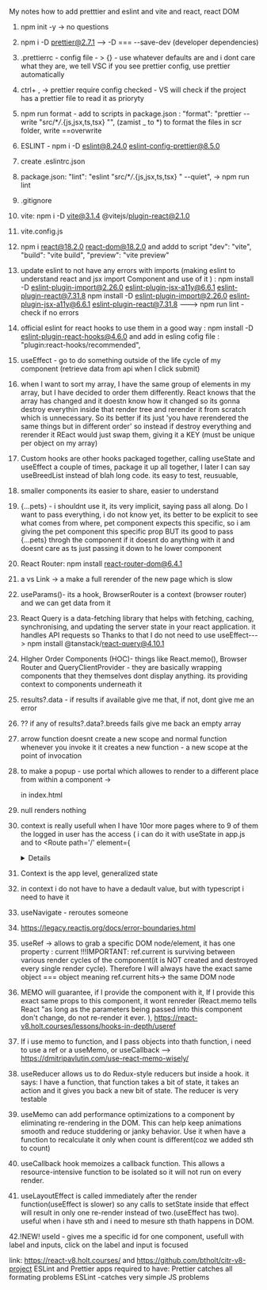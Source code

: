 My notes how to add pretttier and eslint and vite and react, react DOM

1.  npm init -y -> no questions
2.  npm i -D prettier@2.7.1 --> -D === --save-dev (developer dependencies)
3.  .prettierrc - config file - > {} - use whatever defaults are and i dont care what they are, we tell VSC if you see prettier config, use prettier automatically
4.  ctrl+ , -> prettier require config checked - VS will check if the project has a prettier file to read it as prioryty
5.  npm run format - add to scripts in package.json : "format": "prettier --write \"src/\*_/_.{js,jsx,ts,tsx} \"", (zamist \_ to \*) to format the files in scr folder, write ==overwrite
6.  ESLINT - npm i -D eslint@8.24.0 eslint-config-prettier@8.5.0
7.  create .eslintrc.json
8.  package.json: "lint": "eslint \"src/\*_/_.{js,jsx,ts,tsx} \" --quiet", -> npm run lint
9.  .gitignore
10. vite: npm i -D vite@3.1.4 @vitejs/plugin-react@2.1.0
11. vite.config.js
12. npm i react@18.2.0 react-dom@18.2.0 and addd to script "dev": "vite",
    "build": "vite build",
    "preview": "vite preview"
13. update eslint to not have any errors with imports (making eslint to understand react and jsx import Component and use of it <Component/>) : npm install -D eslint-plugin-import@2.26.0 eslint-plugin-jsx-a11y@6.6.1 eslint-plugin-react@7.31.8
    npm install -D eslint-plugin-import@2.26.0 eslint-plugin-jsx-a11y@6.6.1 eslint-plugin-react@7.31.8 ---> npm run lint - check if no errors
14. official eslint for react hooks to use them in a good way : npm install -D eslint-plugin-react-hooks@4.6.0 and add in esling cofig file : "plugin:react-hooks/recommended",
15. useEffect - go to do something outside of the life cycle of my component (retrieve data from api when I click submit)
16. when I want to sort my array, I have the same group of elements in my array, but I have decided to order them differently. React knows that the array has changed and it doestn know how it changed so its gonna destroy everythin inside that render tree and rerender it from scratch which is unnecessary. So its better if its just 'you have rerendered the same things but in different order' so instead if destroy everything and rerender it REact would just swap them, giving it a KEY (must be unique per object on my array)
17. Custom hooks are other hooks packaged together, calling useState and useEffect a couple of times, package it up all together, I later I can say useBreedList instead of blah long code. its easy to test, reusuable,
18. smaller components its easier to share, easier to understand
19. {...pets} - i shouldnt use it, its very implicit, saying pass all along. Do I want to pass everything, i do not know yet, its better to be explicit to see what comes from where, pet component expects this specific, so i am giving the pet component this specific prop BUT its good to pass {...pets} throgh the component if it doesnt do anything with it and doesnt care as ts just passing it down to he lower component
20. React Router: npm install react-router-dom@6.4.1
21. a vs Link -> a make a full rerender of the new page which is slow
22. useParams()- its a hook, BrowserRouter is a context (browser router) and we can get data from it
23. React Query is a data-fetching library that helps with fetching, caching, synchronising, and updating the server state in your react application. it handles API requests so Thanks to that I do not need to use useEffect---> npm install @tanstack/react-query@4.10.1
24. HIgher Order Components (HOC)- things like React.memo(), Browser Router and QueryClientProvider - they are basically wrapping components that they themselves dont display anything. its providing context to components underneath it
25. results?.data - if results if available give me that, if not, dont give me an error
26. ?? if any of results?.data?.breeds fails give me back an empty array
27. arrow function doesnt create a new scope and normal function whenever you invoke it it creates a new function - a new scope at the point of invocation
28. to make a popup - use portal which allowes to render to a different place from within a component -> <div id ='modal'><div/> in index.html
29. null renders nothing
30. context is really usefull when I have 10or more pages where to 9 of them the logged in user has the access ( i can do it with useState in app.js and to <Route path='/' element={<Details user={user}/> to add this prop to have access) USe state shows me the flow of data, in context its easy to use, but Im losing the info od data flow
31. Context is the app level, generalized state
32. in context i do not have to have a dedault value, but with typescript i need to have it
33. useNavigate - reroutes someone
34. https://legacy.reactjs.org/docs/error-boundaries.html
35. useRef -> allows to grab a specific DOM node/element, it has one property : current !!!IMPORTANT: ref.current is surviving between various render cycles of the component(it is NOT created and destroyed every single render cycle). Therefore I will always have the exact same object === object meaning ref.current hits-> the same DOM node
36. MEMO will guarantee, if I provide the component with it, If I provide this exact same props to this component, it wont renreder (React.memo tells React "as long as the parameters being passed into this component don't change, do not re-render it ever. ),
    https://react-v8.holt.courses/lessons/hooks-in-depth/useref
37. If i use memo to function, and I pass objects into thath function, i need to use a ref or a useMemo, or useCallback --> https://dmitripavlutin.com/use-react-memo-wisely/
38. useReducer allows us to do Redux-style reducers but inside a hook. it says: I have a function, that function takes a bit of state, it takes an action and it gives you back a new bit of state. The reducer is very testable
39. useMemo can add performance optimizations to a component by eliminating re-rendering in the DOM. This can help keep animations smooth and reduce studdering or janky behavior. Use it when have a function to recalculate it only when count is different(coz we added sth to count)

40. useCallback hook memoizes a callback function. This allows a resource-intensive function to be isolated so it will not run on every render.
41. useLayoutEffect is called immediately after the render function(useEffect is slower) so any calls to setState inside that effect will result in only one re-render instead of two.(useEffect has two). useful when i have sth and i need to mesure sth thath happens in DOM.

42.!NEW! useId - gives me a specific id for one component, usefull with label and inputs, click on the label and input is focused

link: https://react-v8.holt.courses/ and https://github.com/btholt/citr-v8-project
ESLint and Prettier apps required to have:
Prettier catches all formating problems
ESLint -catches very simple JS problems
